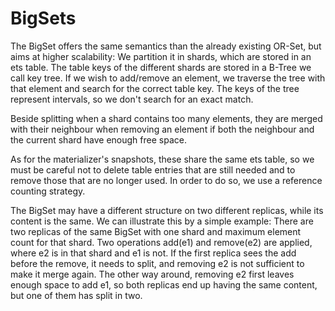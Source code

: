 # BigSets

The BigSet offers the same semantics than the already existing OR-Set, but aims at higher scalability: We partition it in shards, which are stored in an ets table. The table keys of the different shards are stored in a B-Tree we call key tree. If we wish to add/remove an element, we traverse the tree with that element and search for the correct table key. The keys of the tree represent intervals, so we don't search for an exact match.

Beside splitting when a shard contains too many elements, they are merged with their neighbour when removing an element if both the neighbour and the current shard have enough free space.

As for the materializer's snapshots, these share the same ets table, so we must be careful not to delete table entries that are still needed and to remove those that are no longer used. In order to do so, we use a reference counting strategy.

The BigSet may have a different structure on two different replicas, while its content is the same. We can illustrate this by a simple example: There are two replicas of the same BigSet with one shard and maximum element count for that shard. Two operations add(e1) and remove(e2) are applied, where e2 is in that shard and e1 is not. If the first replica sees the add before the remove, it needs to split, and removing e2 is not sufficient to make it merge again. The other way around, removing e2 first leaves enough space to add e1, so both replicas end up having the same content, but one of them has split in two.
